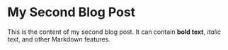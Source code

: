 # My Second Blog Post

This is the content of my second blog post. It can contain **bold text**, *italic text*, and other Markdown features.
